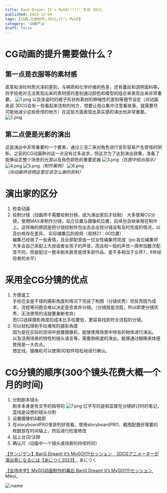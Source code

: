 ```yaml
---
title: BanG Dream! It’s MyGO!!!!!! 专场 3DCG
published: 2023-12-04
tags: [动画,动画制作,3DCG,It’s MyGO]
category: '动画产业'
draft: false
---
```


# CG动画的提升需要做什么？

## 第一点是衣服等的素材感  
皮革和涤纶材质光泽的差别，与棉质和化学纤维的色差，还有蕾丝和透明面料等。  
将手绘绝对无法表现出来的素材感的差别通过颜色和模型的组合来表现出来非常重要。
![1.png](https://s2.loli.net/2023/12/03/uhATjMECZcqfgwU.png)
以及坐姿时的裙子形状和素材的伸缩性的差别等细节设定（对动画来说 3DCG会有一些看起来违和的地方，想要让观众集中注意看故事，就需要尽可能地减少这些奇怪的地方）在这些方面表现出真实感的演出也非常重要。
![2.png](https://s2.loli.net/2023/12/03/VEZ8nw1SuTOjtxU.png)

## 第二点便是光影的演出  
这是演出中非常重要的一个要素，通过三渲二来对角色进行变形容易产生奇怪的阴影。之前的CG动画种对这一点没有过多追求，但这次为了达到演出效果，准备了能够设定整个场景的光源以及角色颜色的重要武器
![3.png](https://s2.loli.net/2023/12/03/thcLDoqiYNESgJU.png)*（在图中给出指示）*
![4.png](https://s2.loli.net/2023/12/03/3r1TeaNmYv5xsPg.png)
![5.png](https://s2.loli.net/2023/12/03/WXi6QKewsymZRdI.png)*（制作案例）*
![6.png](https://s2.loli.net/2023/12/03/tFVOulm3Cs9RNiW.png)*（向动画师说明这里应该怎么做的资料）*

# 演出家的区分
1. 检查动画  
2. 绘制分镜（动画师不需要绘制分镜，成为演出家后才绘制）
大多使用CG分镜，使用MAX来制作分镜，站立位置与摄像机位置，后续也会继承用在制作上。这样做的原因是把分镜绘制外包出去会出现分镜没有及时完成的情况，以及价格存在差异。
实际编集后的视频（视频21：00位置）  
编集已经做了一些表情，且全部配音由一位女性编集师完成（ps:各位编集师大多会自己来配上大叔或者女孩子的声音，而且和一般的声优一周参加数次配音不同，而是配过一整本剧本甚至是很多部作品，差不多相当于业界7，8年经验者的水平）

# 采用全CG分镜的优点
1. 方便返工   
手绘在全是不错的摄影角度的情况下完成了构图（分镜优秀）但反而因为成本，流程等问题会难以决定是否舍弃分镜。（分镜就是流程，所以即使分镜优秀，无法使用的话就要果断舍弃）  
而CG选择摄影角度的成本比手绘要低，更容易找到符合流程的分镜。  
2. 可以轻松得到手绘难有的摄影角度  
因为是在实际的空间中放置摄像机，能够使用场景中特有的物体进行演出。  
以及活用场景的特性的镜头语言等，需要熟练度的演出，能够通过眼睛来体感使用是一大优点。  
想定线，摄像机可以使用3D软件轻松地进行确认。  

# CG分镜的顺序(300个镜头花费大概一个月的时间)
1. 分割剧本镜头  
剧本本身是有文字的指导的
![7.png](https://s2.loli.net/2023/12/03/TLKyUQOIeihwDNc.png)
红字写的是和监督在分镜研讨时的笔记，蓝线是设想的镜头分割  
2. 设置摄像机&截图  
3. 在storyboardPRO里排列好观看，使用storyboardPRO，截图配置好需要的枚数放在时间轴上，然后进行检查修改  
4. 加上台词/注释  
5. 确认尺（动画中一个镜头或场景的持续时间）  

[【サンジゲン】BanG Dream! It’s MyGO!!!!!セッション　3DCGアニメーターが演出家になるには【あにつく2023】](https://www.youtube.com/watch?v=JbcJjroa0Gg "【サンジゲン】BanG Dream! It’s MyGO!!!!!セッション　3DCGアニメーターが演出家になるには【あにつく2023】"), あにつく

[【全场中字】MyGO动画制作的幕后 BanG Dream! It’s MyGO!!!!!セッション](https://www.bilibili.com/video/BV1P34y1c7De/ "【全场中字】MyGO动画制作的幕后 BanG Dream! It’s MyGO!!!!!セッション"), Mikoi_

![:name](https://count.getloli.com/@Mikuorz-27044?theme=rule34)